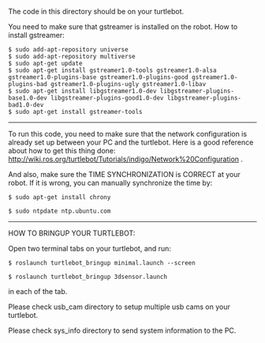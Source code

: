 The code in this directory should be on your turtlebot.

You need to make sure that gstreamer is installed on the robot.
How to install gstreamer:
	
	$ sudo add-apt-repository universe
	$ sudo add-apt-repository multiverse
	$ sudo apt-get update
	$ sudo apt-get install gstreamer1.0-tools gstreamer1.0-alsa gstreamer1.0-plugins-base gstreamer1.0-plugins-good gstreamer1.0-plugins-bad gstreamer1.0-plugins-ugly gstreamer1.0-libav
	$ sudo apt-get install libgstreamer1.0-dev libgstreamer-plugins-base1.0-dev libgstreamer-plugins-good1.0-dev libgstreamer-plugins-bad1.0-dev
	$ sudo apt-get install gstreamer-tools

----------------------------------------------

To run this code, you need to make sure that the network configuration is already set up between your PC and the turtlebot. Here is a good reference about how to get this thing done: http://wiki.ros.org/turtlebot/Tutorials/indigo/Network%20Configuration .

And also, make sure the TIME SYNCHRONIZATION is CORRECT at your robot. If it is wrong, you can manually synchronize the time by:
	
	$ sudo apt-get install chrony
	
	$ sudo ntpdate ntp.ubuntu.com

-----------------------------------------------

HOW TO BRINGUP YOUR TURTLEBOT:

Open two terminal tabs on your turtlebot, and run:

    $ roslaunch turtlebot_bringup minimal.launch --screen

    $ roslaunch turtlebot_bringup 3dsensor.launch

in each of the tab.

Please check usb_cam directory to setup multiple usb cams on your turtlebot.

Please check sys_info directory to send system information to the PC.
